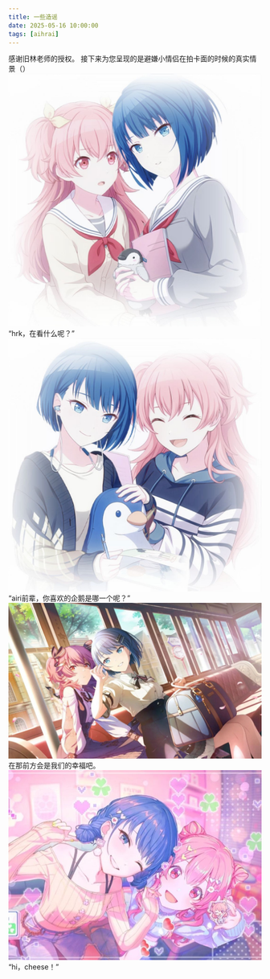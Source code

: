 ```yaml
---
title: 一些造谣
date: 2025-05-16 10:00:00
tags: [aihrai]
---
```

感谢旧林老师的授权。
接下来为您呈现的是避嫌小情侣在拍卡面的时候的真实情景（）
![](1.jpeg)
“hrk，在看什么呢？”
![](2.jpeg)
“airi前辈，你喜欢的企鹅是哪一个呢？”
![](3.jpeg)
在那前方会是我们的幸福吧。
![](4.jpeg)
“hi，cheese！”